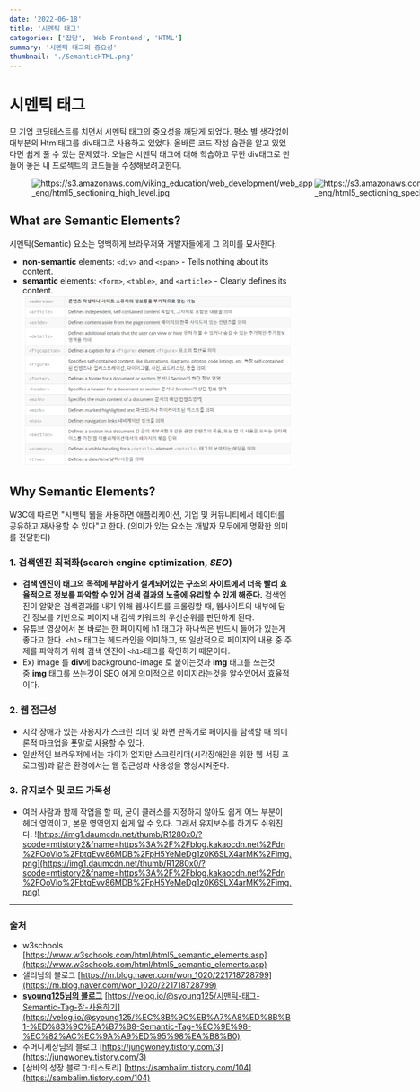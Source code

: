 ```yaml
---
date: '2022-06-18'
title: '시멘틱 태그'
categories: ['잡담', 'Web Frontend', 'HTML']
summary: '시멘틱 태그의 중요성'
thumbnail: './SemanticHTML.png'
---
```


# 시멘틱 태그

모 기업 코딩테스트를 치면서 시멘틱 태그의 중요성을 깨닫게 되었다. 평소 별 생각없이 대부분의 Html태그를 div태그로 사용하고 있었다. 올바른 코드 작성 습관을 알고 있었다면 쉽게 풀 수 있는 문제였다. 오늘은 시멘틱 태그에 대해 학습하고 무한 div태그로 만들어 놓은 내 프로젝트의 코드들을 수정해보려고한다.

<figure style="display:flex; width: 100%;">
<img src="https://s3.amazonaws.com/viking_education/web_development/web_app_eng/html5_sectioning_high_level.jpg" alt="https://s3.amazonaws.com/viking_education/web_development/web_app_eng/html5_sectioning_high_level.jpg" /> <img src="https://s3.amazonaws.com/viking_education/web_development/web_app_eng/html5_sectioning_specific_post.jpg" alt="https://s3.amazonaws.com/viking_education/web_development/web_app_eng/html5_sectioning_specific_post.jpg" />
</figure>

## **What are Semantic Elements?**

시멘틱(Semantic) 요소는 명백하게 브라우저와 개발자들에게 그 의미를 묘사한다.
- **non-semantic** elements: `<div>` and `<span>` - Tells nothing about its content.
- **semantic** elements: `<form>`, `<table>`, and `<article>` - Clearly defines its content.
![./semanticTags.png](./semanticTags.png)
  
## **Why Semantic Elements?**

W3C에 따르면 "시맨틱 웹을 사용하면 애플리케이션, 기업 및 커뮤니티에서 데이터를 공유하고 재사용할 수 있다"고 한다. (의미가 있는 요소는 개발자 모두에게 명확한 의미를 전달한다)

### 1. 검색엔진 최적화(search engine optimization, **_SEO_**)
- **검색 엔진이 태그의 목적에 부합하게 설계되어있는 구조의 사이트에서 더욱 빨리 효율적으로 정보를 파악할 수 있어 검색 결과의 노출에 유리할 수 있게 해준다.** 검색엔진이 알맞은 검색결과를 내기 위해 웹사이트를 크롤링할 때, 웹사이트의 내부에 담긴 정보를 기반으로 페이지 내 검색 키워드의 우선순위를 판단하게 된다.
- 유튜브 영상에서 본 바로는 한 페이지에 h1 태그가 하나씩은 반드시 들어가 있는게 좋다고 한다. `<h1>` 태그는 헤드라인을 의미하고, 또 일반적으로 페이지의 내용 중 주제를 파악하기 위해 검색 엔진이 `<h1>`태그를 확인하기 때문이다.
- Ex) image 를 **div**에 background-image 로 붙이는것과 **img** 태그를 쓰는것중 **img** 태그를 쓰는것이 SEO 에게 의미적으로 이미지라는것을 알수있어서 효율적이다.

### 2. **웹 접근성**
- 시각 장애가 있는 사용자가 스크린 리더 및 화면 판독기로 페이지를 탐색할 때 의미론적 마크업을 푯말로 사용할 수 있다.
- 일반적인 브라우저에서는 차이가 없지만 스크린리더(시각장애인을 위한 웹 서핑 프로그램)과 같은 환경에서는 웹 접근성과 사용성을 향상시켜준다.

### 3. 유지보수 및 코드 가독성
- 여러 사람과 함께 작업을 할 때, 굳이 클래스를 지정하지 않아도 쉽게 어느 부분이 헤더 영역이고, 본문 영역인지 쉽게 알 수 있다. 그래서 유지보수를 하기도 쉬워진다.
  ![https://img1.daumcdn.net/thumb/R1280x0/?scode=mtistory2&fname=https%3A%2F%2Fblog.kakaocdn.net%2Fdn%2FOoVlo%2FbtqEvv86MDB%2FpH5YeMeDg1z0K6SLX4arMK%2Fimg.png](https://img1.daumcdn.net/thumb/R1280x0/?scode=mtistory2&fname=https%3A%2F%2Fblog.kakaocdn.net%2Fdn%2FOoVlo%2FbtqEvv86MDB%2FpH5YeMeDg1z0K6SLX4arMK%2Fimg.png)

---

### 출처

- w3schools [https://www.w3schools.com/html/html5_semantic_elements.asp](https://www.w3schools.com/html/html5_semantic_elements.asp)
- 샐리님의 블로그 [https://m.blog.naver.com/won_1020/221718728799](https://m.blog.naver.com/won_1020/221718728799)
- **[syoung125님의 블로그](https://velog.io/@syoung125)** [https://velog.io/@syoung125/시맨틱-태그-Semantic-Tag-잘-사용하기](https://velog.io/@syoung125/%EC%8B%9C%EB%A7%A8%ED%8B%B1-%ED%83%9C%EA%B7%B8-Semantic-Tag-%EC%9E%98-%EC%82%AC%EC%9A%A9%ED%95%98%EA%B8%B0)
- 주머니세상님의 블로그 [https://jungwoney.tistory.com/3](https://jungwoney.tistory.com/3)
- [삼바의 성장 블로그:티스토리] [https://sambalim.tistory.com/104](https://sambalim.tistory.com/104)
